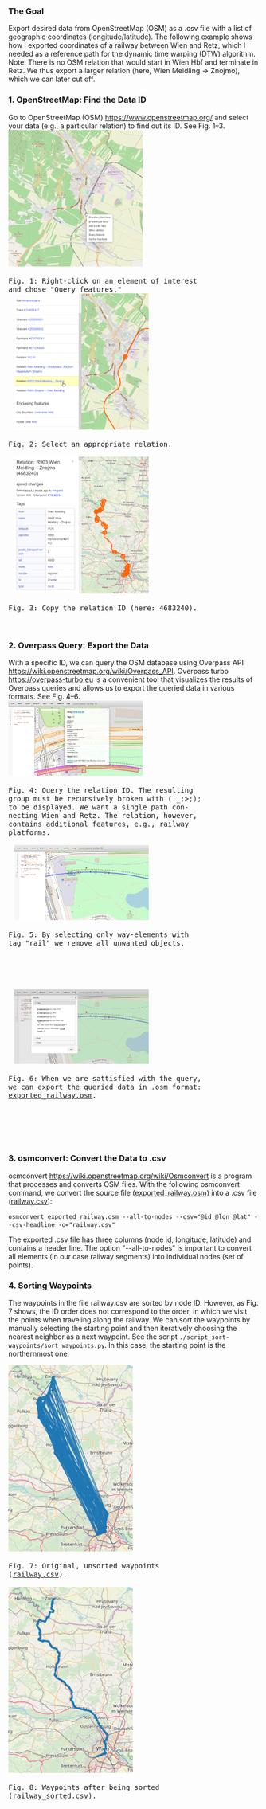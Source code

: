 ### The Goal
Export desired data from OpenStreetMap (OSM) as a .csv file with a list of geographic coordinates (longitude/latitude).
The following example shows how I exported coordinates of a railway between Wien and Retz, which I needed as a reference path for the dynamic time warping (DTW) algorithm.
Note: There is no OSM relation that would start in Wien Hbf and terminate in Retz. We thus export a larger relation (here, Wien Meidling &rarr; Znojmo), which we can later cut off.

### 1. OpenStreetMap: Find the Data ID
Go to OpenStreetMap (OSM) https://www.openstreetmap.org/ and select your data (e.g., a particular relation) to find out its ID. See Fig. 1&#8211;3.<br>
<kbd><img src="https://raw.githubusercontent.com/vraida/Export-waypoints-from-OpenStreetMap/master/.data/step1.png" alt="step1" width=270><br>&nbsp;<br>Fig. 1: Right-click on an element of interest<br> and chose "Query features."<br>&nbsp;</kbd>
<kbd><img src="https://raw.githubusercontent.com/vraida/Export-waypoints-from-OpenStreetMap/master/.data/step2.png" alt="step2" width=270><br>&nbsp;<br>Fig. 2: Select an appropriate relation.<br>&nbsp;<br>&nbsp;</kbd>
<kbd><img src="https://raw.githubusercontent.com/vraida/Export-waypoints-from-OpenStreetMap/master/.data/step3.png" alt="step3" width=270><br>&nbsp;<br>Fig. 3: Copy the relation ID (here: 4683240).<br>&nbsp;<br>&nbsp;</kbd>

### 2. Overpass Query: Export the Data
With a specific ID, we can query the OSM database using Overpass API https://wiki.openstreetmap.org/wiki/Overpass_API.
Overpass turbo https://overpass-turbo.eu is a convenient tool that visualizes the results of Overpass queries and allows us to export the queried data in various formats. See Fig. 4&#8211;6.<br>
<kbd><img src="https://raw.githubusercontent.com/vraida/Export-waypoints-from-OpenStreetMap/master/.data/step4.png" alt="step4" width=270><br>&nbsp;<br>Fig. 4: Query the relation ID. The resulting<br>group must be recursively broken with (._;>;);<br>to be displayed. We want a single path con-<br>necting Wien and Retz. The relation, however,<br>contains additional features, e.g., railway<br>platforms.<br>&nbsp;<br>&nbsp;</kbd>
<kbd><img src="https://raw.githubusercontent.com/vraida/Export-waypoints-from-OpenStreetMap/master/.data/step5.png" alt="step5" width=270><br>&nbsp;<br>Fig. 5: By selecting only way-elements with<br>tag "rail" we remove all unwanted objects.<br><br><br><br><br>&nbsp;<br>&nbsp;</kbd>
<kbd><img src="https://raw.githubusercontent.com/vraida/Export-waypoints-from-OpenStreetMap/master/.data/step6.png" alt="step6" width=270><br>&nbsp;<br>Fig. 6: When we are sattisfied with the query,<br>we can export the queried data in .osm format:<br>[exported_railway.osm](uploads/e62647f14d686c52a0d60992fb9813b1/exported_railway.osm).<br><br><br><br>&nbsp;<br>&nbsp;</kbd>

### 3. osmconvert: Convert the Data to .csv
osmconvert https://wiki.openstreetmap.org/wiki/Osmconvert is a program that processes and converts OSM files.
With the following osmconvert command, we convert the source file ([exported_railway.osm](https://raw.githubusercontent.com/vraida/Export-waypoints-from-OpenStreetMap/master/.data/exported_railway.osm)) into a .csv file ([railway.csv](https://raw.githubusercontent.com/vraida/Export-waypoints-from-OpenStreetMap/master/.data/railway.csv)):
```shell
osmconvert exported_railway.osm --all-to-nodes --csv="@id @lon @lat" --csv-headline -o="railway.csv"
```
The exported .csv file has three columns (node id, longitude, latitude) and contains a header line.
The option "--all-to-nodes" is important to convert all elements (in our case railway segments) into individual nodes (set of points).

### 4. Sorting Waypoints
The waypoints in the file railway.csv are sorted by node ID. However, as Fig. 7 shows, the ID order does not correspond to the order, in which we visit the points when traveling along the railway. We can sort the waypoints by manually selecting the starting point and then iteratively choosing the nearest neighbor as a next waypoint. See the script ```./script_sort-waypoints/sort_waypoints.py```. In this case, the starting point is the northernmost one.

<kbd><img src="https://raw.githubusercontent.com/vraida/Export-waypoints-from-OpenStreetMap/master/.data/path_unordered.png" alt="fig7" width=250><br>&nbsp;<br>Fig. 7: Original, unsorted waypoints<br>([railway.csv](uploads/c9edae502750da1a1176ebbb4dd38ad7/railway.csv)).<br><br></kbd>
<kbd><img src="https://raw.githubusercontent.com/vraida/Export-waypoints-from-OpenStreetMap/master/.data/path_ordered.png" alt="fig8" width=250><br>&nbsp;<br>Fig. 8: Waypoints after being sorted <br>([railway_sorted.csv](uploads/0432967de244201fb5399a8bbde223f4/railway_sorted.csv)).<br><br></kbd>





